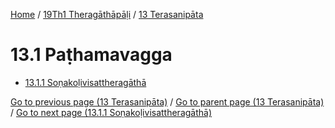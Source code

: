 
[Home](/) / [19Th1 Theragāthāpāḷi](/tipitaka/19Th1.md) / [13 Terasanipāta](/tipitaka/19Th1/13.md)

# 13.1 Paṭhamavagga

* [13.1.1 Soṇakoḷivisattheragāthā](/tipitaka/19Th1/13/13.1/13.1.1.md)

[Go to previous page (13 Terasanipāta)](/tipitaka/19Th1/13.md) / [Go to parent page (13 Terasanipāta)](/tipitaka/19Th1/13.md) / [Go to next page (13.1.1 Soṇakoḷivisattheragāthā)](/tipitaka/19Th1/13/13.1/13.1.1.md)


